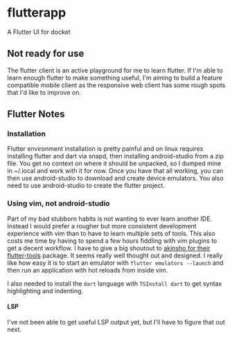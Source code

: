 # flutterapp

A Flutter UI for docket

## Not ready for use

The flutter client is an active playground for me to learn flutter. If I'm able
to learn enough flutter to make something useful, I'm aiming to build a feature
compatible mobile client as the responsive web client has some rough spots that
I'd like to improve on.

## Flutter Notes

### Installation

Flutter environment installation is pretty painful and on linux requires installing
flutter and dart via snapd, then installing android-studio from a zip file. You get no context on where it should be unpacked, so I dumped mine in ~/.local and work with it for now. Once you have that all working, you can then use android-studio to download and create device emulators. You also need to use android-studio to create the flutter project.

### Using vim, not android-studio

Part of my bad stubborn habits is not wanting to ever learn another IDE. Instead I would prefer a rougher but more consistent development experience with vim than to have to learn multiple sets of tools. This also costs me time by having to spend a few hours fiddling with vim plugins to get a decent workflow. I have to give a big shoutout to [akinsho for their flutter-tools](https://github.com/akinsho/flutter-tools.nvim) package. It seems really well thought out and designed. I really like how easy it is to start an emulator with `flutter emulators --launch` and then run an application with hot reloads from inside vim.

I also needed to install the `dart` language with `TSInstall dart` to get syntax highlighting and indenting.

#### LSP

I've not been able to get useful LSP output yet, but I'll have to figure that out next.



